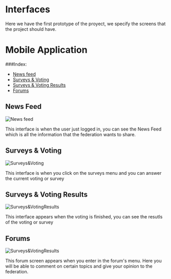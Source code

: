 # Interfaces 
Here we have the first prototype of the proyect, we specify the screens that the project should have.

# Mobile Application
###Index:
- [News feed](#news-feed)
- [Surveys & Voting](#surveys--voting)
- [Surveys & Voting Results](#surveys--voting-results)
- [Forums](#forums)

## News Feed
![News feed](http://i.imgur.com/CqxVLbg.png)

This interface is when the user just logged in, you can see the News Feed which is all the information that the federation wants to share.

## Surveys & Voting
![Surveys&Voting](http://i.imgur.com/Icv4Mcg.png)

This interface is when you click on the surveys menu and you can answer the current voting or survey

## Surveys & Voting Results
![Surveys&VotingResults](http://i.imgur.com/fsOsyCQ.png)

This interface appears when the voting is finished, you can see the resutls of the voting or survey

## Forums
![Surveys&VotingResults](http://i.imgur.com/O4e1s7M.png)

This forum screen appears when you enter in the forum's menu. Here you will be able to comment on certain topics and give your opinion to the federation.
